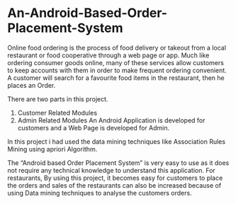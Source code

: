 # An-Android-Based-Order-Placement-System

Online food ordering is the process of food delivery or takeout from a local restaurant or food cooperative through a web page or app. Much like ordering consumer goods online, many of these services allow customers to keep accounts with them in order to make frequent ordering convenient. A customer will search for a favourite food items in the restaurant, then he places an Order.

There are two parts in this project.
1.	Customer Related Modules
2.	Admin Related Modules
An Android Application is developed for customers and a Web Page is developed for Admin.

In this project i had used the data mining techniques like Association Rules Mining using apriori Algorithm.

The “Android based Order Placement System” is very easy to use as it does not require any technical knowledge to understand this application. For restaurants, By using this project, it becomes easy for customers to place the orders and sales of the restaurants can also be increased because of using Data mining techniques to analyse the customers orders.
